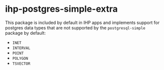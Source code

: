 # ihp-postgres-simple-extra

This package is included by default in IHP apps and implements support for postgres data types that are not supported by the `postgresql-simple` package by default:

- `INET`
- `INTERVAL`
- `POINT`
- `POLYGON`
- `TSVECTOR`